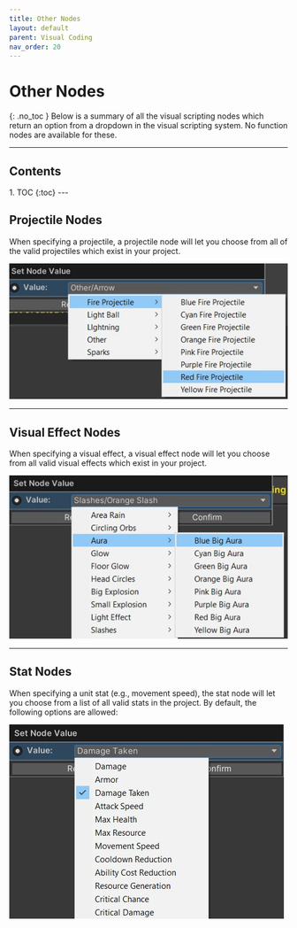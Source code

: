 ```yaml
---
title: Other Nodes
layout: default
parent: Visual Coding
nav_order: 20
---
```


# Other Nodes
{: .no_toc }
Below is a summary of all the visual scripting nodes which return an option from a dropdown in the visual scripting system. No function nodes are available for these.

---
<h2 class="text-delta">Contents</h2>
1. TOC
{:toc}
---

## Projectile Nodes
When specifying a projectile, a projectile node will let you choose from all of the valid projectiles which exist in your project.

![Script Editor Example](../assets/other-nodes-1.jpg)

---

## Visual Effect Nodes
When specifying a visual effect, a visual effect node will let you choose from all valid visual effects which exist in your project.

![Script Editor Example](../assets/other-nodes-2.jpg)

---

## Stat Nodes
When specifying a unit stat (e.g., movement speed), the stat node will let you choose from a list of all valid stats in the project. By default, the following options are allowed:

![Script Editor Example](../assets/other-nodes-3.jpg)
